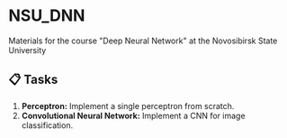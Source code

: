# NSU_DNN
Materials for the course "Deep Neural Network" at the Novosibirsk State University

## 📋 Tasks

1. **Perceptron:** Implement a single perceptron from scratch.
2. **Convolutional Neural Network:** Implement a CNN for image classification.